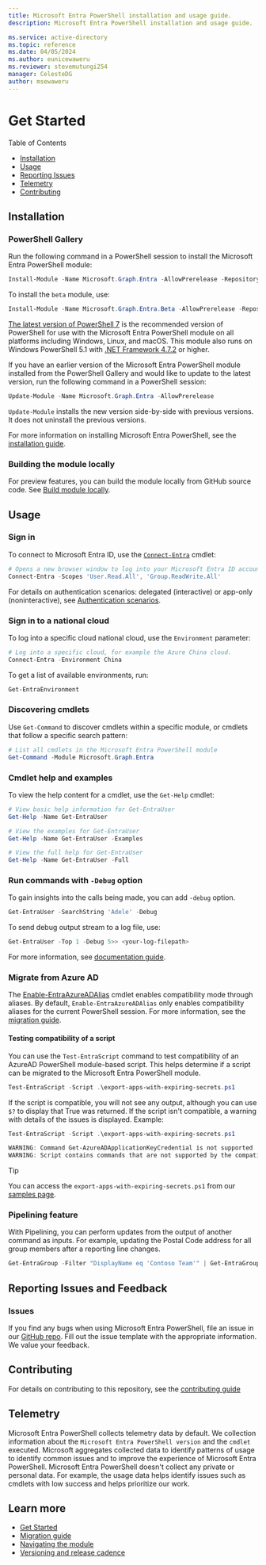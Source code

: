 ```yaml
---
title: Microsoft Entra PowerShell installation and usage guide.
description: Microsoft Entra PowerShell installation and usage guide.

ms.service: active-directory
ms.topic: reference
ms.date: 04/05/2024
ms.author: eunicewaweru
ms.reviewer: stevemutungi254
manager: CelesteDG
author: msewaweru
---
```


# Get Started

Table of Contents

- [Installation](#installation)
- [Usage](#usage)
- [Reporting Issues](#reporting-issues-and-feedback)
- [Telemetry](#telemetry)
- [Contributing](#contributing)

## Installation

### PowerShell Gallery

Run the following command in a PowerShell session to install the Microsoft Entra PowerShell module:

```powershell
Install-Module -Name Microsoft.Graph.Entra -AllowPrerelease -Repository PSGallery -Force
```

To install the `beta` module, use:

```powershell
Install-Module -Name Microsoft.Graph.Entra.Beta -AllowPrerelease -Repository PSGallery -Force
```

[The latest version of PowerShell 7][PowerShellCore] is the recommended version of PowerShell for
use with the Microsoft Entra PowerShell module on all platforms including Windows, Linux, and macOS. This module
also runs on Windows PowerShell 5.1 with [.NET Framework 4.7.2][DotNetFramework] or higher.

If you have an earlier version of the Microsoft Entra PowerShell module installed from the PowerShell Gallery
and would like to update to the latest version, run the following command in a PowerShell session:

```powershell
Update-Module -Name Microsoft.Graph.Entra -AllowPrerelease
```

`Update-Module` installs the new version side-by-side with previous versions. It does not uninstall
the previous versions.

For more information on installing Microsoft Entra PowerShell, see the
[installation guide][InstallationGuide].

### Building the module locally

For preview features, you can build the module locally from GitHub source code. See [Build module locally](./build/BUILD.md).

## Usage

### Sign in

To connect to Microsoft Entra ID, use the [`Connect-Entra`][Connect-Entra] cmdlet:

```powershell
# Opens a new browser window to log into your Microsoft Entra ID account.
Connect-Entra -Scopes 'User.Read.All', 'Group.ReadWrite.All'
```

For details on authentication scenarios: delegated (interactive) or app-only (noninteractive), see [Authentication scenarios][authentication-scenarios].

### Sign in to a national cloud

To log into a specific cloud national cloud, use the `Environment` parameter:

```powershell
# Log into a specific cloud, for example the Azure China cloud.
Connect-Entra -Environment China
```

To get a list of available environments, run:

```powershell
Get-EntraEnvironment
```

### Discovering cmdlets

Use `Get-Command` to discover cmdlets within a specific module, or cmdlets that follow a specific
search pattern:

```powershell
# List all cmdlets in the Microsoft Entra PowerShell module
Get-Command -Module Microsoft.Graph.Entra
```

### Cmdlet help and examples

To view the help content for a cmdlet, use the `Get-Help` cmdlet:

```powershell
# View basic help information for Get-EntraUser
Get-Help -Name Get-EntraUser

# View the examples for Get-EntraUser
Get-Help -Name Get-EntraUser -Examples

# View the full help for Get-EntraUser
Get-Help -Name Get-EntraUser -Full
```

### Run commands with `-Debug` option

To gain insights into the calls being made, you can add `-debug` option.

```powershell
Get-EntraUser -SearchString 'Adele' -Debug
```

To send debug output stream to a log file, use:

```powershell
Get-EntraUser -Top 1 -Debug 5>> <your-log-filepath>
```

For more information, see [documentation guide][debug-guide].

### Migrate from Azure AD

The [Enable-EntraAzureADAlias][enable-entraazureadalias] cmdlet enables compatibility mode through aliases. By default, `Enable-EntraAzureADAlias` only enables compatibility aliases for the current PowerShell session. For more information, see the [migration guide][migrationGuideLink].

#### Testing compatibility of a script

You can use the `Test-EntraScript` command to test compatibility of an AzureAD PowerShell module-based script. This helps determine if a script can be migrated to the Microsoft Entra PowerShell module.

```powershell
Test-EntraScript -Script .\export-apps-with-expiring-secrets.ps1
```

If the script is compatible, you will not see any output, although you can use `$?` to display that True was returned. If the script isn't compatible, a warning with details of the issues is displayed. Example:

```powershell
Test-EntraScript -Script .\export-apps-with-expiring-secrets.ps1

WARNING: Command Get-AzureADApplicationKeyCredential is not supported
WARNING: Script contains commands that are not supported by the compatibility adapter.
```

> [!TIP]
> You can access the `export-apps-with-expiring-secrets.ps1` from our [samples page](./samples/export-apps-with-expiring-secrets.ps1).

### Pipelining feature

With Pipelining, you can perform updates from the output of another command as inputs. For example, updating the Postal Code address for all group members after a reporting line changes.

```powershell
Get-EntraGroup -Filter "DisplayName eq 'Contoso Team'" | Get-EntraGroupMember | Set-EntraUser -PostalCode 90134 
```

## Reporting Issues and Feedback

### Issues

If you find any bugs when using Microsoft Entra PowerShell, file an issue in our [GitHub repo][GitHubRepo].
Fill out the issue template with the appropriate information. We value your feedback.

## Contributing

For details on contributing to this repository, see the [contributing guide](CONTRIBUTING.md)

## Telemetry

Microsoft Entra PowerShell collects telemetry data by default. We collection information about the `Microsoft Entra PowerShell version` and the `cmdlet` executed. Microsoft aggregates collected data to identify patterns of usage to identify common issues and to improve the experience of Microsoft Entra PowerShell. Microsoft Entra PowerShell doesn't collect any private or personal data. For example, the usage data helps identify issues such as cmdlets with low success and helps prioritize our work.

## Learn more

- [Get Started][GettingStartedGuide]
- [Migration guide][migrationGuideLink]
- [Navigating the module][navigate-the-module]
- [Versioning and release cadence][versioning-and-release-cadence]

[DotNetFramework]: https://dotnet.microsoft.com/download/dotnet-framework-runtime
[PowerShellCore]: https://github.com/PowerShell/PowerShell/releases/latest
[InstallationGuide]: https://learn.microsoft.com/powershell/entra-powershell/installation
[GettingStartedGuide]: https://learn.microsoft.com/powershell/entra-powershell/quickstart-entra-powershell
[Connect-Entra]:https://learn.microsoft.com/powershell/module/microsoft.graph.entra/connect-entra
[authentication-scenarios]:https://learn.microsoft.com/powershell/entra-powershell/authentication-scenarios
[GitHubRepo]: https://github.com/microsoftgraph/entra-powershell/issues
[debug-guide]: https://learn.microsoft.com/powershell/entra-powershell/entra-powershell-best-practices#use-the-debug-option
[migrationGuideLink]: https://learn.microsoft.com/powershell/entra-powershell/migration-guide
[enable-entraazureadalias]: https://learn.microsoft.com/powershell/module/microsoft.graph.entra/enable-entraazureadalias
[versioning-and-release-cadence]: https://learn.microsoft.com/powershell/entra-powershell/entraps-versioning-release-cadence
[navigate-the-module]: https://learn.microsoft.com/powershell/entra-powershell/navigate-entra-powershell

